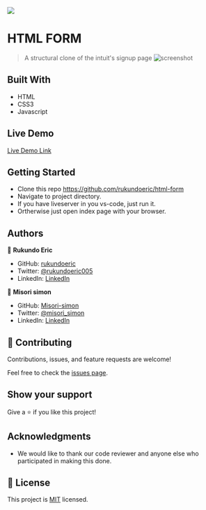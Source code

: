 
![](https://img.shields.io/badge/Microverse-blueviolet)
# HTML FORM
> A structural clone of the intuit's signup page
![screenshot](screen-shot.JPG)


## Built With

- HTML
- CSS3
- Javascript

## Live Demo

[Live Demo Link](https://rukundoeric.github.io/html-form/.)

## Getting Started

* Clone this repo https://github.com/rukundoeric/html-form 
* Navigate to project directory.
* If you have liveserver in you vs-code, just run it.
* Ortherwise just open index page with your browser.

## Authors

👤 **Rukundo Eric**
  - GitHub: [rukundoeric](https://github.com/rukundoeric)
  - Twitter: [@rukundoeric005](https://twitter.com/rukundoeric005)
  - LinkedIn: [LinkedIn](https://www.linkedin.com/in/rukundo-eric-000bba181/)

👤 **Misori simon**
  - GitHub: [Misori-simon](https://github.com/Misori-simon/)
  - Twitter: [@misori_simon](https://twitter.com/misori_simon)
  - LinkedIn: [LinkedIn](https://cm.linkedin.com/in/misori-simon-05906219b)

## 🤝 Contributing

Contributions, issues, and feature requests are welcome!

Feel free to check the [issues page](issues/).


## Show your support

Give a ⭐️ if you like this project!

## Acknowledgments

- We would like to thank our code reviewer and anyone else who participated in making this done.

## 📝 License

This project is [MIT](lic.url) licensed.

